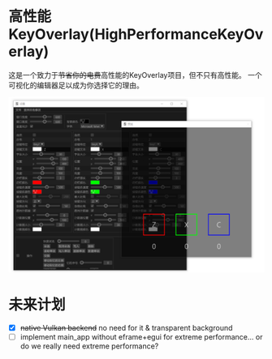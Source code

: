 # 高性能KeyOverlay(HighPerformanceKeyOverlay)

这是一个致力于~~节省你的电费~~高性能的KeyOverlay项目，但不只有高性能。
一个可视化的编辑器足以成为你选择它的理由。

![预览](imgs/img1.png)

# 未来计划

- [x] ~~native Vulkan backend~~ no need for it & transparent background
- [ ] implement main_app without eframe+egui for extreme performance... or do we really need extreme performance?